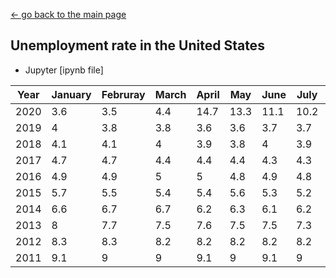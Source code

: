 [← go back to the main page](../README.md)

## Unemployment rate in the United States
- Jupyter [ipynb file]

|Year|January|Februray|March|April|May|June|July|August|September|October|November|December|
| ------------- | ------------- |------------- | ------------- |------------- | ------------- | ------------- | ------------- |------------- | ------------- |------------- | ------------- |------------- |
|2020|3.6|3.5|4.4|14.7|13.3|11.1|10.2|8.4|7.9|6.9
|2019|4|3.8|3.8|3.6|3.6|3.7|3.7|3.7|3.5|3.6|3.5|3.5
|2018|4.1|4.1|4|3.9|3.8|4|3.9|3.8|3.7|3.8|3.7|3.9
|2017|4.7|4.7|4.4|4.4|4.4|4.3|4.3|4.4|4.2|4.1|4.2|4.1
|2016|4.9|4.9|5|5|4.8|4.9|4.8|4.9|5|4.9|4.7|4.7
|2015|5.7|5.5|5.4|5.4|5.6|5.3|5.2|5.1|5|5|5.1|5
|2014|6.6|6.7|6.7|6.2|6.3|6.1|6.2|6.1|5.9|5.7|5.8|5.6
|2013|8|7.7|7.5|7.6|7.5|7.5|7.3|7.2|7.2|7.2|6.9|6.7
|2012|8.3|8.3|8.2|8.2|8.2|8.2|8.2|8.1|7.8|7.8|7.7|7.9
|2011|9.1|9|9|9.1|9|9.1|9|9|9|8.8|8.6|8.5
